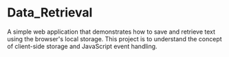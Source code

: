 # Data_Retrieval
A simple web application that demonstrates how to save and retrieve text using the browser's local storage. This project is to understand the concept of client-side storage and JavaScript event handling.
